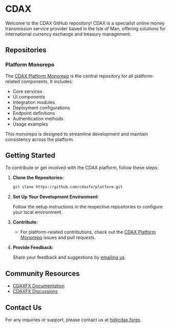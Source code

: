 # CDAX

Welcome to the CDAX GitHub repository! CDAX is a specialist online money transmission service provider based in the Isle of Man, offering solutions for international currency exchange and treasury management.

## Repositories

### Platform Monorepo

The [CDAX Platform Monorepo](https://github.com/cdaxfx/platform) is the central repository for all platform-related components. It includes:

- Core services
- UI components
- Integration modules
- Deployment configurations
- Endpoint definitions
- Authentication methods
- Usage examples


This monorepo is designed to streamline development and maintain consistency across the platform. 

## Getting Started

To contribute or get involved with the CDAX platform, follow these steps:

1. **Clone the Repositories:**

   ```bash
   git clone https://github.com/cdaxfx/platform.git
   ```

2. **Set Up Your Development Environment:**

   Follow the setup instructions in the respective repositories to configure your local environment.

3. **Contribute:**

   - For platform-related contributions, check out the [CDAX Platform Monorepo](https://github.com/cdaxfx/platform) issues and pull requests.

4. **Provide Feedback:**

   Share your feedback and suggestions by [emailing us](mailto:hi@cdax.forex).

## Community Resources

- [CDAXFX Documentation](https://docs.cdax.forex)
- [CDAXFX Discussions](https://github.com/cdaxfx/discussions)

## Contact Us

For any inquiries or support, please contact us at [hi@cdax.forex](mailto:hi@cdax.forex).
